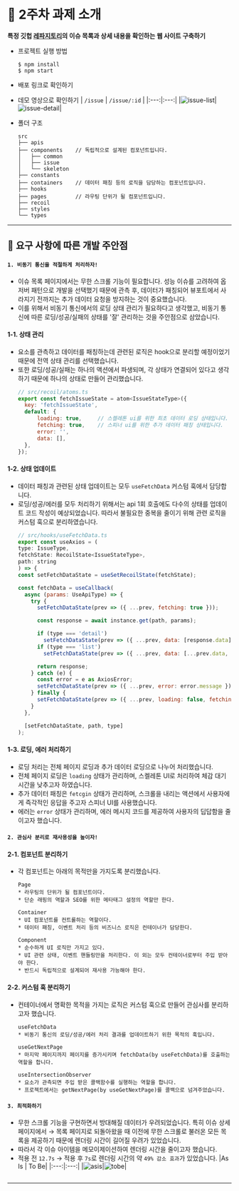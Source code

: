 # 📝 2주차 과제 소개
**특정 깃헙 [레파지토리](https://github.com/facebook/react/issues)의 이슈 목록과 상세 내용을 확인하는 웹 사이트 구축하기**
* 프로젝트 실행 방법
  ```
  $ npm install
  $ npm start
  ```
* 배포 링크로 확인하기
* 데모 영상으로 확인하기
  | `/issue` | `/issue/:id` |
  |:---:|:---:|
  |![issue-list](https://github.com/Aroma-oh/pre-onboarding-12th-2-11/assets/115550622/48700c27-3415-445f-a02f-df911bdad0a8)|![issue-detail](https://github.com/Aroma-oh/pre-onboarding-12th-2-11/assets/115550622/1407219c-aff7-4881-9826-a5d58661d4f3)|


* 폴더 구조
  ```
  src
  ├── apis
  ├── components    // 독립적으로 설계된 컴포넌트입니다. 
  │   ├── common
  │   ├── issue
  │   └── skeleton
  ├── constants
  ├── containers    // 데이터 패칭 등의 로직을 담당하는 컴포넌트입니다. 
  ├── hooks
  ├── pages         // 라우팅 단위가 될 컴포넌트입니다.  
  ├── recoil
  ├── styles
  └── types
  ```
----
## 🤔 요구 사항에 따른 개발 주안점
#### `1. 비동기 통신을 적절하게 처리하자!`
* 이슈 목록 페이지에서는 무한 스크롤 기능이 필요합니다. 성능 이슈를 고려하여 옵저버 패턴으로 개발을 선택했기 때문에 관측 후, 데이터가 패칭되어 뷰포트에서 사라지기 전까지는 추가 데이터 요청을 방지하는 것이 중요했습니다. 
* 이를 위해서 비동기 통신에서의 로딩 상태 관리가 필요하다고 생각했고, 비동기 통신에 따른 로딩/성공/실패의 상태를 '잘' 관리하는 것을 주안점으로 삼았습니다. 

#### 1-1. 상태 관리
* 요소를 관측하고 데이터를 패칭하는데 관련된 로직은 hook으로 분리할 예정이었기 때문에 전역 상태 관리를 선택했습니다.
* 또한 로딩/성공/실패는 하나의 액션에서 파생되며, 각 상태가 연결되어 있다고 생각하기 때문에 하나의 상태로 만들어 관리했습니다.
  ```js
  // src/recoil/atoms.ts
  export const fetchIssueState = atom<IssueStateType>({
    key: 'fetchIssueState',
    default: {
        loading: true,     // 스켈레톤 ui를 위한 최초 데이터 로딩 상태입니다. 
        fetching: true,    // 스피너 ui를 위한 추가 데이터 패칭 상태입니다. 
        error: '',
        data: [],
    },
  });
  ```
#### 1-2. 상태 업데이트
* 데이터 패칭과 관련된 상태 업데이트는 모두 `useFetchData` 커스텀 훅에서 담당합니다. 
* 로딩/성공/에러를 모두 처리하기 위해서는 api 1회 호출에도 다수의 상태를 업데이트 코드 작성이 예상되었습니다. 따라서 불필요한 중복을 줄이기 위해 관련 로직을 커스텀 훅으로 분리하였습니다.
  ```js
  // src/hooks/useFetchData.ts
  export const useAxios = (
  type: IssueType,
  fetchState: RecoilState<IssueStateType>,
  path: string
  ) => {
  const setFetchDataState = useSetRecoilState(fetchState);

  const fetchData = useCallback(
    async (params: UseApiType) => {
      try {
        setFetchDataState(prev => ({ ...prev, fetching: true }));

        const response = await instance.get(path, params);

        if (type === 'detail')
          setFetchDataState(prev => ({ ...prev, data: [response.data] }));
        if (type === 'list')
          setFetchDataState(prev => ({ ...prev, data: [...prev.data, ...response.data] }));

        return response;
      } catch (e) {
        const error = e as AxiosError;
        setFetchDataState(prev => ({ ...prev, error: error.message }));
      } finally {
        setFetchDataState(prev => ({ ...prev, loading: false, fetching: false }));
      }
    },

    [setFetchDataState, path, type]
  );
  ```

#### 1-3. 로딩, 에러 처리하기 
* 로딩 처리는 전체 페이지 로딩과 추가 데이터 로딩으로 나누어 처리했습니다.
* 전체 페이지 로딩은 `loading` 상태가 관리하며, 스켈레톤 UI로 처리하여 체감 대기 시간을 낮추고자 하였습니다.
* 추가 데이터 패칭은 `fetcgin` 상태가 관리하며, 스크롤을 내리는 액션에서 사용자에게 즉각적인 응답을 주고자 스피너 UI를 사용했습니다.
* 에러는 `error` 상태가 관리하며, 에러 메시지 코드를 제공하여 사용자의 딥답함을 줄이고자 했습니다.
  
#### `2. 관심사 분리로 재사용성을 높이자!`
#### 2-1. 컴포넌트 분리하기
* 각 컴포넌트는 아래의 목적만을 가지도록 분리했습니다.
  ```
  Page
  * 라우팅의 단위가 될 컴포넌트이다.
  * 단순 래핑의 역할과 SEO를 위한 메타태그 설정의 역할만 한다.

  Container
  * UI 컴포넌트를 컨트롤하는 역할이다.
  * 데이터 패칭, 이벤트 처리 등의 비즈니스 로직은 컨테이너가 담당한다.

  Component
  * 순수하게 UI 로직만 가지고 있다.
  * UI 관련 상태, 이벤트 핸들링만을 처리한다. 이 외는 모두 컨테이너로부터 주입 받아야 한다.
  * 반드시 독립적으로 설계되어 재사용 가능해야 한다.
  ```
#### 2-2. 커스텀 훅 분리하기
* 컨테이너에서 명확한 목적을 가지는 로직은 커스텀 훅으로 만들어 관심사를 분리하고자 했습니다.
  ```
  useFetchData
  * 비동기 통신의 로딩/성공/에러 처리 결과를 업데이트하기 위한 목적의 훅입니다.

  useGetNextPage
  * 마지막 페이지까지 페이지를 증가시키며 fetchData(by useFetchData)를 호출하는 역할을 합니다.

  useIntersectionObserver
  * 요소가 관측되면 주입 받은 콜백함수를 실행하는 역할을 합니다.
  * 프로젝트에서는 getNextPage(by useGetNextPage)를 콜백으로 넘겨주었습니다. 
  ```

#### `3. 최적화하기`
* 무한 스크롤 기능을 구현하면서 방대해질 데이터가 우려되었습니다. 특히 이슈 상세 페이지에서 → 목록 페이지로 되돌아왔을 때 이전에 무한 스크롤로 불러온 모든 목록을 제공하기 때문에 렌더링 시간이 길어질 우려가 있었습니다. 
* 따라서 각 이슈 아이템을 메모이제이션하여 렌더링 시간을 줄이고자 했습니다.
* 적용 전 `12.7s` → 적용 후 `7s`로 렌더링 시간의 약 `49% 감소 효과`가 있었습니다. 
  |As Is | To Be|
  |:---:|:---:|
  |![asis](https://github.com/Aroma-oh/pre-onboarding-12th-2-11/assets/115550622/082f0123-a91d-4fc5-8ab5-de4b1694ba86)|![tobe](https://github.com/Aroma-oh/pre-onboarding-12th-2-11/assets/115550622/78fea720-f85e-4c43-9466-6a5dd3c3b826)|

## 
---




  
